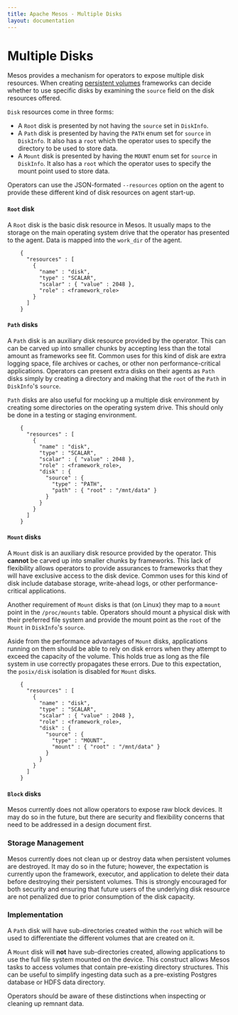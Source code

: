 ```yaml
---
title: Apache Mesos - Multiple Disks
layout: documentation
---
```


# Multiple Disks

Mesos provides a mechanism for operators to expose multiple disk resources. When
creating [persistent volumes](persistent-volume.md) frameworks can decide
whether to use specific disks by examining the `source` field on the disk
resources offered.

`Disk` resources come in three forms:

* A `Root` disk is presented by not having the `source` set in `DiskInfo`.
* A `Path` disk is presented by having the `PATH` enum set for `source` in
  `DiskInfo`. It also has a `root` which the operator uses to specify the
  directory to be used to store data.
* A `Mount` disk is presented by having the `MOUNT` enum set for `source` in
  `DiskInfo`. It also has a `root` which the operator uses to specify the
  mount point used to store data.

Operators can use the JSON-formated `--resources` option on the agent to provide
these different kind of disk resources on agent start-up.

#### `Root` disk

A `Root` disk is the basic disk resource in Mesos. It usually maps to the
storage on the main operating system drive that the operator has presented to
the agent. Data is mapped into the `work_dir` of the agent.

        {
          "resources" : [
            {
              "name" : "disk",
              "type" : "SCALAR",
              "scalar" : { "value" : 2048 },
              "role" : <framework_role>
            }
          ]
        }

#### `Path` disks

A `Path` disk is an auxiliary disk resource provided by the operator. This can
can be carved up into smaller chunks by accepting less than the total amount as
frameworks see fit. Common uses for this kind of disk are extra logging space,
file archives or caches, or other non performance-critical applications.
Operators can present extra disks on their agents as `Path` disks simply by
creating a directory and making that the `root` of the `Path` in `DiskInfo`'s
`source`.

`Path` disks are also useful for mocking up a multiple disk environment by
creating some directories on the operating system drive. This should only be
done in a testing or staging environment.

        {
          "resources" : [
            {
              "name" : "disk",
              "type" : "SCALAR",
              "scalar" : { "value" : 2048 },
              "role" : <framework_role>,
              "disk" : {
                "source" : {
                  "type" : "PATH",
                  "path" : { "root" : "/mnt/data" }
                }
              }
            }
          ]
        }

#### `Mount` disks

A `Mount` disk is an auxiliary disk resource provided by the operator. This
__cannot__ be carved up into smaller chunks by frameworks. This lack of
flexibility allows operators to provide assurances to frameworks that they will
have exclusive access to the disk device. Common uses for this kind of disk
include database storage, write-ahead logs, or other performance-critical
applications.

Another requirement of `Mount` disks is that (on Linux) they map to a `mount`
point in the `/proc/mounts` table. Operators should mount a physical disk with
their preferred file system and provide the mount point as the `root` of the
`Mount` in `DiskInfo`'s `source`.

Aside from the performance advantages of `Mount` disks, applications running on
them should be able to rely on disk errors when they attempt to exceed the
capacity of the volume. This holds true as long as the file system in use
correctly propagates these errors. Due to this expectation, the `posix/disk`
isolation is disabled for `Mount` disks.

        {
          "resources" : [
            {
              "name" : "disk",
              "type" : "SCALAR",
              "scalar" : { "value" : 2048 },
              "role" : <framework_role>,
              "disk" : {
                "source" : {
                  "type" : "MOUNT",
                  "mount" : { "root" : "/mnt/data" }
                }
              }
            }
          ]
        }

#### `Block` disks

Mesos currently does not allow operators to expose raw block devices. It may do
so in the future, but there are security and flexibility concerns that need to
be addressed in a design document first.

### Storage Management

Mesos currently does not clean up or destroy data when persistent volumes are
destroyed. It may do so in the future; however, the expectation is currently
upon the framework, executor, and application to delete their data before
destroying their persistent volumes. This is strongly encouraged for both
security and ensuring that future users of the underlying disk resource are not
penalized due to prior consumption of the disk capacity.

### Implementation

A `Path` disk will have sub-directories created within the `root` which will be
used to differentiate the different volumes that are created on it.

A `Mount` disk will __not__ have sub-directories created, allowing applications
to use the full file system mounted on the device. This construct allows Mesos
tasks to access volumes that contain pre-existing directory structures. This can
be useful to simplify ingesting data such as a pre-existing Postgres database or
HDFS data directory.

Operators should be aware of these distinctions when inspecting or cleaning up
remnant data.
